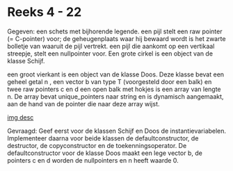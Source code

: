 # Reeks 4 - 22
Gegeven: een schets met bijhorende legende.
een pijl stelt een raw pointer (= C-pointer) voor; de geheugenplaats waar hij bewaard wordt is het zwarte bolletje van 
waaruit de pijl vertrekt. een pijl die aankomt op een vertikaal streepje, stelt een nullpointer voor. Een grote cirkel 
is een object van de klasse Schijf.

een groot vierkant is een object van de klasse Doos. Deze klasse bevat een geheel getal n , een vector b van type T 
(voorgesteld door een balk) en twee raw pointers c en d een open balk met hokjes is een array van lengte n. De array 
bevat unique_pointers naar string en is dynamisch aangemaakt, aan de hand van de pointer die naar deze array wijst.

[img desc](https://github.com/emielvanseveren/c/c++/reeks4/images/22.png)

Gevraagd: Geef eerst voor de klassen Schijf en Doos de instantievariabelen. Implementeer daarna voor beide klassen de 
defaultconstructor, de destructor, de copyconstructor en de toekenningsoperator. De defaultconstructor voor de klasse 
Doos maakt een lege vector b, de pointers c en d worden de nullpointers en n heeft waarde 0.